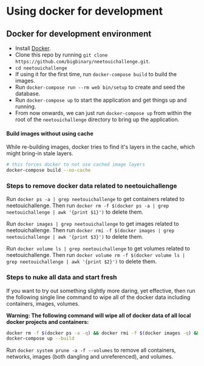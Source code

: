 # Using docker for development

## Docker for development environment

- Install [Docker](https://docs.docker.com/get-docker/).
- Clone this repo by running `git clone https://github.com/bigbinary/neetouichallenge.git`.
- `cd neetouichallenge`
- If using it for the first time, run `docker-compose build` to build the images.
- Run `docker-compose run --rm web bin/setup` to create and seed the database.
- Run `docker-compose up` to start the application and get things up and running.
- From now onwards, we can just run `docker-compose up` from within the root of the `neetouichallenge` directory to bring up the application.

#### Build images without using cache

While re-building images, docker tries to find it's layers in the cache, which might bring-in stale layers.

```bash
# this forces docker to not use cached image layers
docker-compose build --no-cache
```

### Steps to remove docker data related to neetouichallenge

Run `docker ps -a | grep neetouichallenge` to get containers related to neetouichallenge. Then run `docker rm -f $(docker ps -a | grep neetouichallenge | awk '{print $1}')` to delete them.

Run `docker images | grep neetouichallenge` to get images related to neetouichallenge. Then run `docker rmi -f $(docker images | grep neetouichallenge | awk '{print $3}')` to delete them.

Run `docker volume ls | grep neetouichallenge` to get volumes related to neetouichallenge. Then run `docker volume rm -f $(docker volume ls | grep neetouichallenge | awk '{print $2}')` to delete them.

### Steps to nuke all data and start fresh

If you want to try out something slightly more daring, yet effective, then run the following single line command to wipe all of the docker data including containers, images, volumes.

**Warning: The following command will wipe all of docker data of all local docker projects and containers:**

```bash
docker rm -f $(docker ps -a -q) && docker rmi -f $(docker images -q) && docker volume rm -f $(docker volume ls -q)
docker-compose up --build
```

Run `docker system prune -a -f --volumes` to remove all containers, networks, images (both dangling and unreferenced), and volumes.
